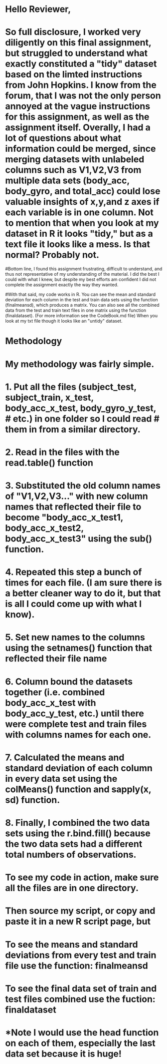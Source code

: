 # Hello Reviewer, 
# So full disclosure, I worked very diligently on this final assignment, but struggled to understand what exactly constituted a "tidy" dataset based on the limted instructions from John Hopkins.  I know from the forum, that I was not the only person annoyed at the vague instructions for this assignment, as well as the assignment itself.  Overally, I had a lot of questions about what information could be merged, since merging datasets with unlabeled columns such as V1,V2,V3 from multiple data sets (body_acc, body_gyro, and total_acc) could lose valuable insights of x,y,and z axes if each variable is in one column.  Not to mention that when you look at my dataset in R it looks "tidy," but as a text file it looks like a mess. Is that normal? Probably not.

#Bottom line, I found this assignment frustrating, difficult to understand, and thus not representative of my understanding of the material.  I did the best I could with what I knew, but despite my best efforts am confident I did not complete the assignment exactly the way they wanted.  

#With that said, my code works in R. You can see the mean and standard deviation for each column in the test and train data sets using the function (finalmeansd), which produces a matrix. You can also see all the combined data from the test and train text files in one matrix using the function (finaldataset). (For more information see the CodeBook.md file) When you look at my txt file though it looks like an "untidy" dataset.  

# Methodology
# My methodology was fairly simple.  
# 1. Put all the files (subject_test, subject_train, x_test, body_acc_x_test, body_gyro_y_test, # etc.) in one folder so I could read #      them in from a similar directory.
# 2. Read in the files with the read.table() function
# 3. Substituted the old column names of "V1,V2,V3..." with new column names that reflected their file to become "body_acc_x_test1, body_acc_x_test2, body_acc_x_test3" using the sub() function.  
# 4. Repeated this step a bunch of times for each file. (I am sure there is a better cleaner way to do it, but that is all I could come up with what I know).
# 5. Set new names to the columns using the setnames() function that reflected their file name 
# 6. Column bound the datasets together (i.e. combined body_acc_x_test with body_acc_y_test, etc.) until there were complete test and train files with columns names for each one.
# 7. Calculated the means and standard deviation of each column in every data set using the colMeans() function and sapply(x, sd) function.
# 8. Finally, I combined the two data sets using the r.bind.fill() because the two data sets had a different total numbers of observations.

# To see my code in action, make sure all the files are in one directory.
# Then source my script, or copy and paste it in a new R script page, but 
# To see the means and standard deviations from every test and train file use the function: finalmeansd 
# To see the final data set of train and test files combined use the fuction: finaldataset
# *Note I would use the head function on each of them, especially the last data set because it is huge!


